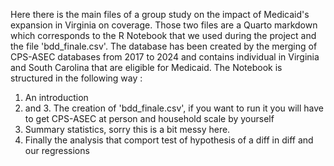 Here there is the main files of a group study on the impact of Medicaid's expansion in Virginia on coverage. 
Those two files are a Quarto markdown which corresponds to the R Notebook that we used during the project and the file 'bdd_finale.csv'.
The database has been created by the merging of CPS-ASEC databases from 2017 to 2024 and contains individual in Virginia and South Carolina that are eligible for Medicaid. 
The Notebook is structured in the following way : 
1.  An introduction
2. and 3. The creation of 'bdd_finale.csv', if you want to run it you will have to get CPS-ASEC at person and household scale by yourself
4. Summary statistics, sorry this is a bit messy here.
5. Finally the analysis that comport test of hypothesis of a diff in diff and our regressions
